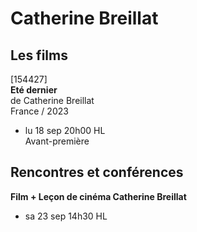 # Catherine Breillat

## Les films

[154427]  
**Eté dernier**  
de Catherine Breillat  
France / 2023

- lu 18 sep 20h00 HL  
Avant-première

## Rencontres et conférences

**Film + Leçon de cinéma Catherine Breillat**

- sa 23 sep 14h30 HL


